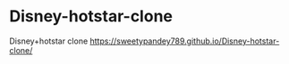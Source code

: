# Disney-hotstar-clone
Disney+hotstar clone
 https://sweetypandey789.github.io/Disney-hotstar-clone/
